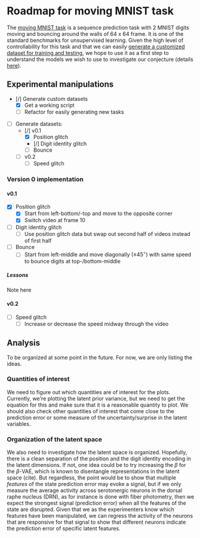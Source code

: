 # Roadmap for moving MNIST task

The [moving MNIST task](http://www.cs.toronto.edu/~nitish/unsupervised_video/) is a sequence prediction task with 2 MNIST digits moving and bouncing around the walls of 64 x 64 frame. It is one of the standard benchmarks for unsupervised learning. Given the high level of controllability for this task and that we can easily [generate a customized dataset for training and testing](https://gist.github.com/praateekmahajan/b42ef0d295f528c986e2b3a0b31ec1fe), we hope to use it as a first step to understand the models we wish to use to investigate our conjecture (details [here](./The%20role%20of%20serotonin.pdf)).

## Experimental manipulations

- [/] Generate custom datasets
  - [x] Get a working script
  - [ ] Refactor for easily generating new tasks
- [ ] Generate datasets:
  - [/] v0.1
    - [x] Position glitch
    - [/] Digit identity glitch
    - [ ] Bounce
  - [ ] v0.2
    - [ ] Speed glitch

### Version 0 implementation

#### v0.1

- [x] Position glitch
  - [x] Start from left-bottom/-top and move to the opposite corner
  - [x] Switch video at frame 10
- [ ] Digit identity glitch
  - [ ] Use position glitch data but swap out second half of videos instead of first half
- [ ] Bounce
  - [ ] Start from left-middle and move diagonally ($\pm 45^{\circ}$) with same speed to bounce digits at top-/bottom-middle

##### Lessons

Note here

#### v0.2

- [ ] Speed glitch
  - [ ] Increase or decrease the speed midway through the video

## Analysis

To be organized at some point in the future. For now, we are only listing the ideas.

### Quantities of interest

We need to figure out which quantities are of interest for the plots. Currently, we're plotting the latent prior variance, but we need to get the equation for this and make sure that it is a reasonable quantity to plot. We should also check other quantities of interest that come close to the prediction error or some measure of the uncertainty/surprise in the latent variables.

### Organization of the latent space

We also need to investigate how the latent space is organized. Hopefully, there is a clean separation of the position and the digit identity encoding in the latent dimensions. If not, one idea could be to try increasing the $\beta$ for the $\beta$-VAE, which is known to disentangle representations in the latent space (cite). But regardless, the point would be to show that multiple _features_ of the state prediction error may evoke a signal, but if we only measure the average activity across serotonergic neurons in the dorsal raphe nucleus (DRN), as for instance is done with fiber photometry, then we expect the strongest signal (prediction error) when all the features of the state are disrupted. Given that we as the experimenters know which features have been manipulated, we can regress the activity of the neurons that are responsive for that signal to show that different neurons indicate the prediction error of specific latent features.
